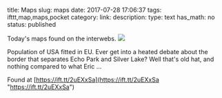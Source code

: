 title: Maps
slug: maps
date: 2017-07-28 17:06:37
tags: ifttt,map,maps,pocket
category: 
link: 
description: 
type: text
has_math: no
status: published

Today's maps found on the interwebs. ![](https://ift.tt/eA8V8J)  
  

Population of USA fitted in EU. Ever get into a heated debate about the border that separates Echo Park and Silver Lake? Well that's old hat, and nothing compared to what Eric …  
  

Found at [https://ift.tt/2uEXxSa](https://ift.tt/2uEXxSa "https://ift.tt/2uEXxSa")




